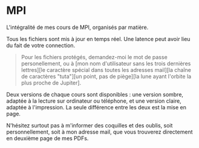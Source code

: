 # MPI
L'intégralité de mes cours de MPI, organisés par matière.

Tous les fichiers sont mis à jour en temps réel. Une latence peut avoir lieu du fait de votre connection.

> Pour les fichiers protégés, demandez-moi le mot de passe personellement, ou à [mon nom d'utilisateur sans les trois dernières lettres][le caractère spécial dans toutes les adresses mail][la chaîne de caractères "tuta"][un point, pas de piège][la lune ayant l'orbite la plus proche de Jupiter].

Deux versions de chaque cours sont disponibles : une version sombre, adaptée à la lecture sur ordinateur ou téléphone, et une version claire, adaptée à l'impression. La seule différence entre les deux est la mise en page.

N'hésitez surtout pas à m'informer des coquilles et des oublis, soit personnellement, soit à mon adresse mail, que vous trouverez directement en deuxième page de mes PDFs.
